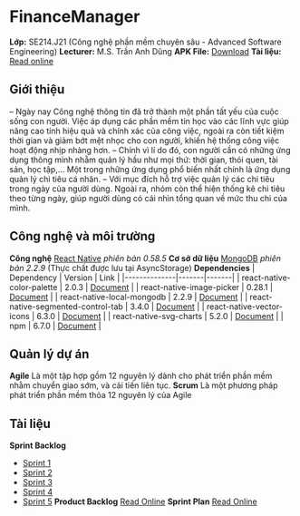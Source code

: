 # FinanceManager
**Lớp:** SE214.J21 (Công nghệ phần mềm chuyên sâu - Advanced Software Engineering)
**Lecturer:** M.S. Trần Anh Dũng
**APK File:** [Download](https://drive.google.com/drive/folders/1NsbamY7zKsSoOYnrUKDJy9KbsD8NNd_7?usp=sharing)
**Tài liệu:** [Read online](https://drive.google.com/file/d/1FqjOii3xnH3HEOPQvFH1Kkmq91eGj2N0/view?usp=sharing)

## Giới thiệu
  –	Ngày nay Công nghệ thông tin đã trở thành một phần tất yếu của cuộc sống con người. Việc áp dụng các phần mềm tin học vào các lĩnh vực giúp nâng cao tính hiệu quả và chính xác của công việc, ngoài ra còn tiết kiệm thời gian và giảm bớt mệt nhọc cho con người,  khiến hệ thống công việc hoạt động nhịp nhàng hơn. 
–	Chính vì lí do đó, con người cần có những ứng dụng thông minh nhằm quản lý hầu như mọi thứ: thời gian, thói quen, tài sản, học tập,… Một trong những ứng dụng phổ biến nhất chính là ứng dụng quản lý chi tiêu cá nhân.
–	Với mục đích hỗ trợ việc quản lý các chi tiêu trong ngày của người dùng. Ngoài ra, nhóm còn thể hiện thống kê chi tiêu theo từng ngày, giúp người dùng có cái nhìn tổng quan về mức thu chi của mình.
 
## Công nghệ và môi trường
**Công nghệ** [React Native](https://facebook.github.io/react-native/) *phiên bản 0.58.5*
**Cơ sở dữ liệu** [MongoDB](https://www.npmjs.com/package/react-native-local-mongodb) *phiên bản 2.2.9* (Thực chất được lưu tại AsyncStorage)
**Dependencies**
| Dependency | Version | Link |
|--------------|-------|-------|
| react-native-color-palette | 2.0.3 | [Document](https://www.npmjs.com/package/react-native-color-palette) |
| react-native-image-picker | 0.28.1 | [Document](https://github.com/react-native-community/react-native-image-picker) |
| react-native-local-mongodb | 2.2.9 | [Document](https://www.npmjs.com/package/react-native-local-mongodb) |
| react-native-segmented-control-tab | 3.4.0 | [Document](https://github.com/kirankalyan5/react-native-segmented-control-tab) |
| react-native-vector-icons | 6.3.0 | [Document](https://github.com/oblador/react-native-vector-icons) |
| react-native-svg-charts | 5.2.0 | [Document](https://github.com/JesperLekland/react-native-svg-charts) |
| npm | 6.7.0 | [Document](https://www.npmjs.com/) |

## Quản lý dự án
**Agile**
  Là một tập hợp gồm 12 nguyên lý dành cho phát triển phần mềm nhằm chuyển giao sớm, và cải tiến liên tục.
**Scrum**
  Là một phương pháp phát triển phần mềm thỏa 12 nguyên lý của Agile

## Tài liệu
**Sprint Backlog**
  - [Sprint 1](https://drive.google.com/file/d/1w49-S5gEmX9JWt_Dwae37Y6xGfaf3mGT/view?usp=sharing)
  - [Sprint 2](https://drive.google.com/file/d/1XliQrIp2vLBTQM8zqCiyd6JFFJvOB2bO/view?usp=sharing)
  - [Sprint 3](https://drive.google.com/file/d/1Q_LzVQjR4Q_xdqWzx13xAmJcpsuQ_Zl9/view?usp=sharing)
  - [Sprint 4](https://drive.google.com/file/d/1Plu_gxb_CQ4FlCU4QLbaDh675eL3BYJq/view?usp=sharing)
  - [Sprint 5](https://drive.google.com/file/d/1aktBjj_LkDQqDV8-YmmaI8wuXVO0zKti/view?usp=sharing)
**Product Backlog**
  [Read Online](https://drive.google.com/file/d/1H7TabZs-KfdAqYFl-R_Dj1KqPPCH-0hU/view?usp=sharing)
**Sprint Plan**
  [Read Online](https://drive.google.com/file/d/1jvgPPGmICmFBO52clIz-CXQvcYmtE48s/view?usp=sharing)
  
